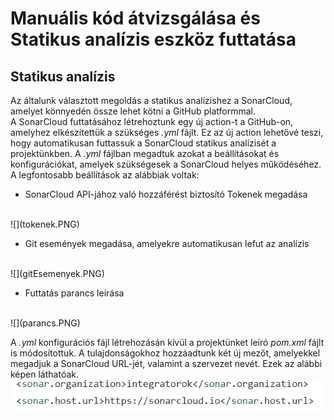 # Manuális kód átvizsgálása és Statikus analízis eszköz futtatása

## Statikus analízis
Az általunk választott megoldás a statikus analízishez a SonarCloud, amelyet könnyedén össze lehet kötni a GitHub platformmal.<br> A SonarCloud futtatásához létrehoztunk egy új action-t a GitHub-on, amelyhez elkészítettük a szükséges _.yml_ fájlt. Ez az új action lehetővé teszi, hogy automatikusan futtassuk a SonarCloud statikus analízisét a projektünkben. A _.yml_ fájlban megadtuk azokat a beállításokat és konfigurációkat, amelyek szükségesek a SonarCloud helyes működéséhez. A legfontosabb beállítások az alábbiak voltak:
- SonarCloud API-jához való hozzáférést biztosító Tokenek megadása
<br>
![](tokenek.PNG)
<br>

- Git események megadása, amelyekre automatikusan lefut az analízis
<br>
![](gitEsemenyek.PNG)
<br>

- Futtatás parancs leírása
<br>
![](parancs.PNG)
<br>

A _.yml_ konfigurációs fájl létrehozásán kívül a projektünket leíró _pom.xml_ fájlt is módosítottuk. A tulajdonságokhoz hozzáadtunk két új mezőt, amelyekkel megadjuk a SonarCloud URL-jét, valamint a szervezet nevét. Ezek az alábbi képen láthatóak.
<br>
![](tulajdonsagok.PNG) 


